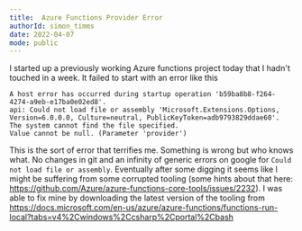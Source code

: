 ```yaml
---
title:  Azure Functions Provider Error
authorId: simon_timms
date: 2022-04-07
mode: public
---
```




I started up a previously working Azure functions project today that I hadn't touched in a week. It failed to start with an error like this

```
A host error has occurred during startup operation 'b59ba8b8-f264-4274-a9eb-e17ba0e02ed8'.
api: Could not load file or assembly 'Microsoft.Extensions.Options, Version=6.0.0.0, Culture=neutral, PublicKeyToken=adb9793829ddae60'. The system cannot find the file specified.
Value cannot be null. (Parameter 'provider')
```

This is the sort of error that terrifies me. Something is wrong but who knows what. No changes in git and an infinity of generic errors on google for `Could not load file or assembly`. Eventually after some digging it seems like I might be suffering from some corrupted tooling (some hints about that here: https://github.com/Azure/azure-functions-core-tools/issues/2232). I was able to fix mine by downloading the latest version of the tooling from https://docs.microsoft.com/en-us/azure/azure-functions/functions-run-local?tabs=v4%2Cwindows%2Ccsharp%2Cportal%2Cbash